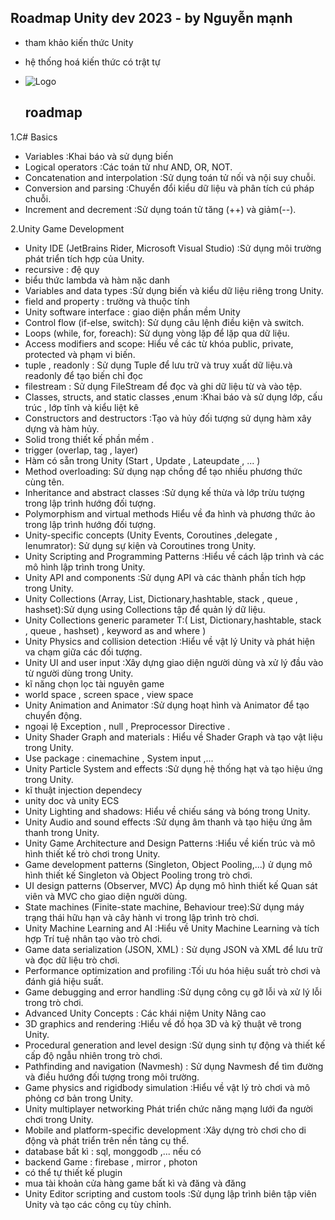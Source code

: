 ## Roadmap Unity dev 2023 - by Nguyễn mạnh 

- tham khảo kiến thức Unity

- hệ thống hoá kiến thức có trật tự
- ![Logo](https://i.pinimg.com/236x/23/d3/2d/23d32dfb49bf9082c104bd1e77ebb78a.jpg)
  ## roadmap
1.C# Basics
- Variables :Khai báo và sử dụng biến
- Logical operators :Các toán tử như AND, OR, NOT.
- Concatenation and interpolation :Sử dụng toán tử nối và nội suy chuỗi.
- Conversion and parsing :Chuyển đổi kiểu dữ liệu và phân tích cú pháp chuỗi.
- Increment and decrement :Sử dụng toán tử tăng (++) và giảm(--).

2.Unity Game Development
- Unity IDE (JetBrains Rider, Microsoft Visual Studio) :Sử dụng môi trường phát triển tích hợp của Unity.
- recursive : đệ quy
- biểu thức lambda và hàm nặc danh 
- Variables and data types :Sử dụng biến và kiểu dữ liệu riêng trong Unity.
- field and property : trường và thuộc tính 
- Unity software interface : giao diện phần mềm Unity
- Control flow (if-else, switch): Sử dụng câu lệnh điều kiện và switch.
- Loops (while, for, foreach): Sử dụng vòng lặp để lặp qua dữ liệu.
- Access modifiers and scope: Hiểu về các từ khóa public, private, protected và phạm vi biến.
- tuple , readonly : Sử dụng Tuple để lưu trữ và truy xuất dữ liệu.và readonly để tạo biến chỉ đọc 
- filestream : Sử dụng FileStream để đọc và ghi dữ liệu từ và vào tệp.
- Classes, structs, and static classes ,enum :Khai báo và sử dụng lớp, cấu trúc , lớp tĩnh và kiểu liệt kê
- Constructors and destructors :Tạo và hủy đối tượng sử dụng hàm xây dựng và hàm hủy.
- Solid trong thiết kế phần mềm .
- trigger (overlap, tag , layer)
- Hàm có sẵn trong Unity (Start , Update , Lateupdate , ... )
- Method overloading: Sử dụng nạp chồng để tạo nhiều phương thức cùng tên.
- Inheritance and abstract classes :Sử dụng kế thừa và lớp trừu tượng trong lập trình hướng đối tượng.
- Polymorphism and virtual methods  Hiểu về đa hình và phương thức ảo trong lập trình hướng đối tượng.
- Unity-specific concepts (Unity Events, Coroutines ,delegate , Ienumrator): Sử dụng sự kiện và Coroutines trong Unity.
- Unity Scripting and Programming Patterns :Hiểu về cách lập trình và các mô hình lập trình trong Unity.
- Unity API and components :Sử dụng API và các thành phần tích hợp trong Unity.
- Unity Collections (Array, List, Dictionary,hashtable, stack , queue , hashset):Sử dụng using Collections tập để quản lý dữ liệu.
- Unity Collections generic parameter T:( List, Dictionary,hashtable, stack , queue , hashset) , keyword as and where )
- Unity Physics and collision detection :Hiểu về vật lý Unity và phát hiện va chạm giữa các đối tượng.
- Unity UI and user input :Xây dựng giao diện người dùng và xử lý đầu vào từ người dùng trong Unity.
- kĩ năng chọn lọc tài nguyên game 
- world space , screen space , view space 
- Unity Animation and Animator :Sử dụng hoạt hình và Animator để tạo chuyển động.
- ngoại lệ Exception , null , Preprocessor Directive .
- Unity Shader Graph and materials : Hiểu về Shader Graph và tạo vật liệu trong Unity.
- Use package : cinemachine , System input ,...
- Unity Particle System and effects :Sử dụng hệ thống hạt và tạo hiệu ứng trong Unity.
- kĩ thuật injection dependecy
- unity doc và unity ECS
- Unity Lighting and shadows: Hiểu về chiếu sáng và bóng trong Unity.
- Unity Audio and sound effects :Sử dụng âm thanh và tạo hiệu ứng âm thanh trong Unity.
- Unity Game Architecture and Design Patterns :Hiểu về kiến trúc và mô hình thiết kế trò chơi trong Unity.
- Game development patterns (Singleton, Object Pooling,...) ử dụng mô hình thiết kế Singleton và Object Pooling trong trò chơi.
- UI design patterns (Observer, MVC) Áp dụng mô hình thiết kế Quan sát viên và MVC cho giao diện người dùng.
- State machines (Finite-state machine, Behaviour tree):Sử dụng máy trạng thái hữu hạn và cây hành vi trong lập trình trò chơi.
- Unity Machine Learning and AI :Hiểu về Unity Machine Learning và tích hợp Trí tuệ nhân tạo vào trò chơi.
- Game data serialization (JSON, XML) : Sử dụng JSON và XML để lưu trữ và đọc dữ liệu trò chơi.
- Performance optimization and profiling :Tối ưu hóa hiệu suất trò chơi và đánh giá hiệu suất.
- Game debugging and error handling :Sử dụng công cụ gỡ lỗi và xử lý lỗi trong trò chơi.
- Advanced Unity Concepts : Các khái niệm Unity Nâng cao
- 3D graphics and rendering :Hiểu về đồ họa 3D và kỹ thuật vẽ trong Unity.
- Procedural generation and level design :Sử dụng sinh tự động và thiết kế cấp độ ngẫu nhiên trong trò chơi.
- Pathfinding and navigation (Navmesh) : Sử dụng Navmesh để tìm đường và điều hướng đối tượng trong môi trường.
- Game physics and rigidbody simulation :Hiểu về vật lý trò chơi và mô phỏng cơ bản trong Unity.
- Unity multiplayer networking Phát triển chức năng mạng lưới đa người chơi trong Unity.
- Mobile and platform-specific development :Xây dựng trò chơi cho di động và phát triển trên nền tảng cụ thể.
- database bất kì : sql, monggodb ,... nếu có
- backend Game : firebase , mirror , photon
- có thể tự thiết kế plugin 
- mua tài khoản cửa hàng game bất kì và đăng và đăng  
- Unity Editor scripting and custom tools :Sử dụng lập trình biên tập viên Unity và tạo các công cụ tùy chỉnh.
